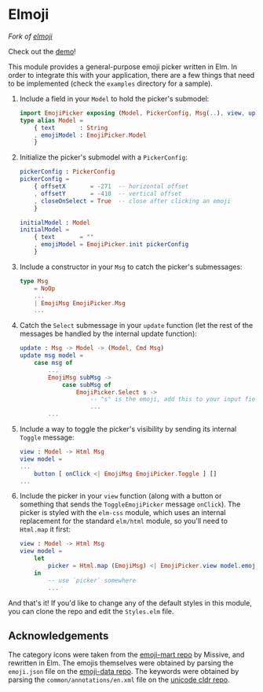 # Elmoji

_Fork of [elmoji](https://github.com/Holmusk/elmoji)_

Check out the [demo](https://holmusk.github.io/elmoji/)!

This module provides a general-purpose emoji picker written in Elm. In order to integrate this with your application, there are a few things that need to be implemented (check the `examples` directory for a sample).

1. Include a field in your `Model` to hold the picker's submodel:
   ```elm
   import EmojiPicker exposing (Model, PickerConfig, Msg(..), view, update, init)
   type alias Model =
       { text       : String
       , emojiModel : EmojiPicker.Model
       }
   ```
2. Initialize the picker's submodel with a `PickerConfig`:

   ```elm
   pickerConfig : PickerConfig
   pickerConfig =
       { offsetX       = -271  -- horizontal offset
       , offsetY       = -410  -- vertical offset
       , closeOnSelect = True  -- close after clicking an emoji
       }

   initialModel : Model
   initialModel =
       { text       = ""
       , emojiModel = EmojiPicker.init pickerConfig
       }
   ```

3. Include a constructor in your `Msg` to catch the picker's submessages:

   ```elm
   type Msg
       = NoOp
       ...
       | EmojiMsg EmojiPicker.Msg
       ...
   ```

4. Catch the `Select` submessage in your `update` function (let the rest of the messages be handled by the internal update function):
   ```elm
   update : Msg -> Model -> (Model, Cmd Msg)
   update msg model =
       case msg of
           ...
           EmojiMsg subMsg ->
               case subMsg of
                   EmojiPicker.Select s ->
                       -- "s" is the emoji, add this to your input field
                       ...
           ...
   ```
5. Include a way to toggle the picker's visibility by sending its internal `Toggle` message:
   ```elm
   view : Model -> Html Msg
   view model =
   ...
       button [ onClick <| EmojiMsg EmojiPicker.Toggle ] []
   ...
   ```
6. Include the picker in your `view` function (along with a button or something that sends the `ToggleEmojiPicker` message `onClick`). The picker is styled with the `elm-css` module, which uses an internal replacement for the standard `elm/html` module, so you'll need to `Html.map` it first:
   ```elm
   view : Model -> Html Msg
   view model =
       let
           picker = Html.map (EmojiMsg) <| EmojiPicker.view model.emojiModel
       in
           -- use `picker` somewhere
           ...
   ```

And that's it! If you'd like to change any of the default styles in this module, you can clone the repo and edit the `Styles.elm` file.

## Acknowledgements

The category icons were taken from the [emoji-mart repo](https://github.com/missive/emoji-mart/blob/master/src/svgs/index.js) by Missive, and rewritten in Elm.
The emojis themselves were obtained by parsing the `emoji.json` file on the [emoji-data repo](https://github.com/iamcal/emoji-data).
The keywords were obtained by parsing the `common/annotations/en.xml` file on the [unicode cldr repo](https://github.com/unicode-org/cldr/releases).

